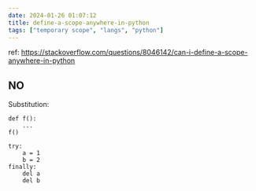```yaml
---
date: 2024-01-26 01:07:12
title: define-a-scope-anywhere-in-python
tags: ["temporary scope", "langs", "python"]
---
```

ref: https://stackoverflow.com/questions/8046142/can-i-define-a-scope-anywhere-in-python

## NO

Substitution:

```
def f():
    ...
f()
```

```
try:
    a = 1
    b = 2
finally:
    del a
    del b
```

